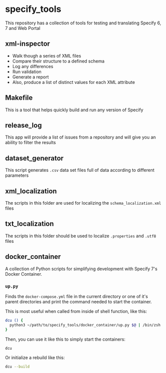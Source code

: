 # specify_tools

This repository has a collection of tools for testing and translating
Specify 6, 7 and Web Portal

## xml-inspector

- Walk though a series of XML files
- Compare their structure to a defined schema
- Log any differences
- Run validation
- Generate a report
- Also, produce a list of distinct values for each XML attribute

## Makefile

This is a tool that helps quickly build and run any version of Specify

## release_log

This app will provide a list of issues from a repository and will give
you an ability to filter the results

## dataset_generator

This script generates `.csv` data set files full of data according to
different parameters

## xml_localization

The scripts in this folder are used for localizing the
`schema_localization.xml` files

## txt_localization

The scripts in this folder should be used to localize `.properties`
and `.utf8` files

## docker_container

A collection of Python scripts for simplifying development with
Specify 7's Docker Container.

### `up.py`

Finds the `docker-compose.yml` file in the current directory or one of
it's parent directories and print the command needed to start the
container.

This is most useful when called from inside of shell function, like
this:

```bash
dcu () {
  python3 ~/path/to/specify_tools/docker_container/up.py $@ | /bin/zsh
}
```

Then, you can use it like this to simply start the containers:

```bash
dcu
```

Or initialize a rebuild like this:

```bash
dcu --build
```

